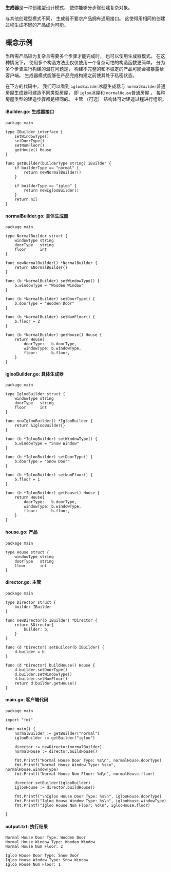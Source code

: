 **生成器**是一种创建型设计模式， 使你能够分步骤创建复杂对象。

与其他创建型模式不同， 生成器不要求产品拥有通用接口。 这使得用相同的创建过程生成不同的产品成为可能。

## 概念示例

当所需产品较为复杂且需要多个步骤才能完成时， 也可以使用生成器模式。 在这种情况下， 使用多个构造方法比仅仅使用一个复杂可怕的构造函数更简单。 分为多个步骤进行构建的潜在问题是， 构建不完整的和不稳定的产品可能会被暴露给客户端。 生成器模式能够在产品完成构建之前使其处于私密状态。

在下方的代码中， 我们可以看到 `igloo­Builder`冰屋生成器与 `normal­Builder`普通房屋生成器可建造不同类型房屋， 即 `igloo`冰屋和 `normal­House`普通房屋 。 每种房屋类型的建造步骤都是相同的。 主管 （可选） 结构体可对建造过程进行组织。

####  **iBuilder.go:** 生成器接口

```
package main

type IBuilder interface {
    setWindowType()
    setDoorType()
    setNumFloor()
    getHouse() House
}

func getBuilder(builderType string) IBuilder {
    if builderType == "normal" {
        return newNormalBuilder()
    }

    if builderType == "igloo" {
        return newIglooBuilder()
    }
    return nil
}

```

####  **normalBuilder.go:** 具体生成器

```
package main

type NormalBuilder struct {
    windowType string
    doorType   string
    floor      int
}

func newNormalBuilder() *NormalBuilder {
    return &NormalBuilder{}
}

func (b *NormalBuilder) setWindowType() {
    b.windowType = "Wooden Window"
}

func (b *NormalBuilder) setDoorType() {
    b.doorType = "Wooden Door"
}

func (b *NormalBuilder) setNumFloor() {
    b.floor = 2
}

func (b *NormalBuilder) getHouse() House {
    return House{
        doorType:   b.doorType,
        windowType: b.windowType,
        floor:      b.floor,
    }
}
```

####  **iglooBuilder.go:** 具体生成器

```
package main

type IglooBuilder struct {
    windowType string
    doorType   string
    floor      int
}

func newIglooBuilder() *IglooBuilder {
    return &IglooBuilder{}
}

func (b *IglooBuilder) setWindowType() {
    b.windowType = "Snow Window"
}

func (b *IglooBuilder) setDoorType() {
    b.doorType = "Snow Door"
}

func (b *IglooBuilder) setNumFloor() {
    b.floor = 1
}

func (b *IglooBuilder) getHouse() House {
    return House{
        doorType:   b.doorType,
        windowType: b.windowType,
        floor:      b.floor,
    }
}
```

####  **house.go:** 产品

```
package main

type House struct {
    windowType string
    doorType   string
    floor      int
}

```

####  **director.go:** 主管

```
package main

type Director struct {
    builder IBuilder
}

func newDirector(b IBuilder) *Director {
    return &Director{
        builder: b,
    }
}

func (d *Director) setBuilder(b IBuilder) {
    d.builder = b
}

func (d *Director) buildHouse() House {
    d.builder.setDoorType()
    d.builder.setWindowType()
    d.builder.setNumFloor()
    return d.builder.getHouse()
}
```

####  **main.go:** 客户端代码

```
package main

import "fmt"

func main() {
    normalBuilder := getBuilder("normal")
    iglooBuilder := getBuilder("igloo")

    director := newDirector(normalBuilder)
    normalHouse := director.buildHouse()

    fmt.Printf("Normal House Door Type: %s\n", normalHouse.doorType)
    fmt.Printf("Normal House Window Type: %s\n", normalHouse.windowType)
    fmt.Printf("Normal House Num Floor: %d\n", normalHouse.floor)

    director.setBuilder(iglooBuilder)
    iglooHouse := director.buildHouse()

    fmt.Printf("\nIgloo House Door Type: %s\n", iglooHouse.doorType)
    fmt.Printf("Igloo House Window Type: %s\n", iglooHouse.windowType)
    fmt.Printf("Igloo House Num Floor: %d\n", iglooHouse.floor)

}

```

####  **output.txt:** 执行结果

```
Normal House Door Type: Wooden Door
Normal House Window Type: Wooden Window
Normal House Num Floor: 2

Igloo House Door Type: Snow Door
Igloo House Window Type: Snow Window
Igloo House Num Floor: 1
```
